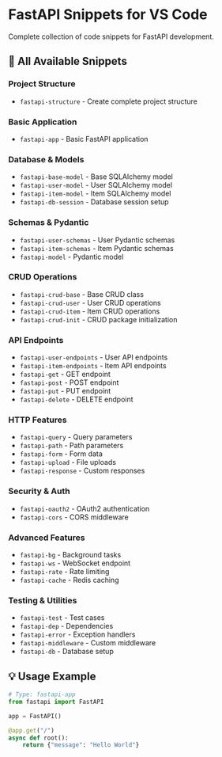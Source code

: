# FastAPI Snippets for VS Code

Complete collection of code snippets for FastAPI development.

## 🚀 All Available Snippets

### Project Structure
- `fastapi-structure` - Create complete project structure

### Basic Application  
- `fastapi-app` - Basic FastAPI application

### Database & Models
- `fastapi-base-model` - Base SQLAlchemy model
- `fastapi-user-model` - User SQLAlchemy model
- `fastapi-item-model` - Item SQLAlchemy model
- `fastapi-db-session` - Database session setup

### Schemas & Pydantic
- `fastapi-user-schemas` - User Pydantic schemas
- `fastapi-item-schemas` - Item Pydantic schemas
- `fastapi-model` - Pydantic model

### CRUD Operations
- `fastapi-crud-base` - Base CRUD class
- `fastapi-crud-user` - User CRUD operations  
- `fastapi-crud-item` - Item CRUD operations
- `fastapi-crud-init` - CRUD package initialization

### API Endpoints
- `fastapi-user-endpoints` - User API endpoints
- `fastapi-item-endpoints` - Item API endpoints
- `fastapi-get` - GET endpoint
- `fastapi-post` - POST endpoint
- `fastapi-put` - PUT endpoint
- `fastapi-delete` - DELETE endpoint

### HTTP Features
- `fastapi-query` - Query parameters
- `fastapi-path` - Path parameters  
- `fastapi-form` - Form data
- `fastapi-upload` - File uploads
- `fastapi-response` - Custom responses

### Security & Auth
- `fastapi-oauth2` - OAuth2 authentication
- `fastapi-cors` - CORS middleware

### Advanced Features
- `fastapi-bg` - Background tasks
- `fastapi-ws` - WebSocket endpoint
- `fastapi-rate` - Rate limiting
- `fastapi-cache` - Redis caching

### Testing & Utilities
- `fastapi-test` - Test cases
- `fastapi-dep` - Dependencies
- `fastapi-error` - Exception handlers
- `fastapi-middleware` - Custom middleware
- `fastapi-db` - Database setup

## 💡 Usage Example

```python
# Type: fastapi-app
from fastapi import FastAPI

app = FastAPI()

@app.get("/")
async def root():
    return {"message": "Hello World"}